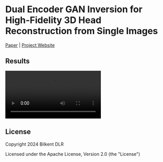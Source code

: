 # Dual Encoder GAN Inversion for High-Fidelity 3D Head Reconstruction from Single Images

[Paper](https://berkegokmen1.github.io/dual-enc-3d-gan-inv/) | [Project Website](https://berkegokmen1.github.io/dual-enc-3d-gan-inv/)

## Results

<video nocontrols loop>
  <source src="docs/videos/grid_images_last.mp4" type="video/mp4">
  Your browser does not support the video tag.
</video>

## License

Copyright 2024 Bilkent DLR

Licensed under the Apache License, Version 2.0 (the "License")
